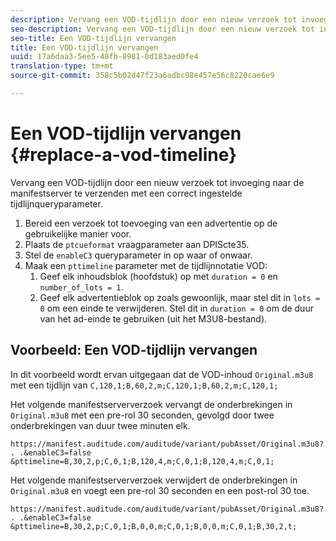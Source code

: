 ```yaml
---
description: Vervang een VOD-tijdlijn door een nieuw verzoek tot invoeging naar de manifestserver te verzenden met een correct ingestelde tijdlijnqueryparameter.
seo-description: Vervang een VOD-tijdlijn door een nieuw verzoek tot invoeging naar de manifestserver te verzenden met een correct ingestelde tijdlijnqueryparameter.
seo-title: Een VOD-tijdlijn vervangen
title: Een VOD-tijdlijn vervangen
uuid: 17a6daa3-5ee5-48fb-8981-0d183aed0fe4
translation-type: tm+mt
source-git-commit: 358c5b02d47f23a6adbc98e457e56c8220cae6e9

---
```



# Een VOD-tijdlijn vervangen {#replace-a-vod-timeline}

Vervang een VOD-tijdlijn door een nieuw verzoek tot invoeging naar de manifestserver te verzenden met een correct ingestelde tijdlijnqueryparameter.

1. Bereid een verzoek tot toevoeging van een advertentie op de gebruikelijke manier voor.
1. Plaats de `ptcueformat` vraagparameter aan DPIScte35.
1. Stel de `enableC3` queryparameter in op waar of onwaar.
1. Maak een `pttimeline` parameter met de tijdlijnnotatie VOD:
   1. Geef elk inhoudsblok (hoofdstuk) op met `duration = 0` en `number_of_lots = 1`.
   1. Geef elk advertentieblok op zoals gewoonlijk, maar stel dit in `lots = 0` om een einde te verwijderen. Stel dit in `duration = 0` om de duur van het ad-einde te gebruiken (uit het M3U8-bestand).

## Voorbeeld: Een VOD-tijdlijn vervangen

In dit voorbeeld wordt ervan uitgegaan dat de VOD-inhoud `Original.m3u8` met een tijdlijn van `C,120,1;B,60,2,m;C,120,1;B,60,2,m;C,120,1;`

Het volgende manifestserververzoek vervangt de onderbrekingen in `Original.m3u8` met een pre-rol 30 seconden, gevolgd door twee onderbrekingen van duur twee minuten elk.

```
https://manifest.auditude.com/auditude/variant/pubAsset/Original.m3u8?. . .&enableC3=false 
&pttimeline=B,30,2,p;C,0,1;B,120,4,m;C,0,1;B,120,4,m;C,0,1;
```

Het volgende manifestserververzoek verwijdert de onderbrekingen in `Original.m3u8` en voegt een pre-rol 30 seconden en een post-rol 30 toe.

```
https://manifest.auditude.com/auditude/variant/pubAsset/Original.m3u8?. . .&enableC3=false 
&pttimeline=B,30,2,p;C,0,1;B,0,0,m;C,0,1;B,0,0,m;C,0,1;B,30,2,t;
```
